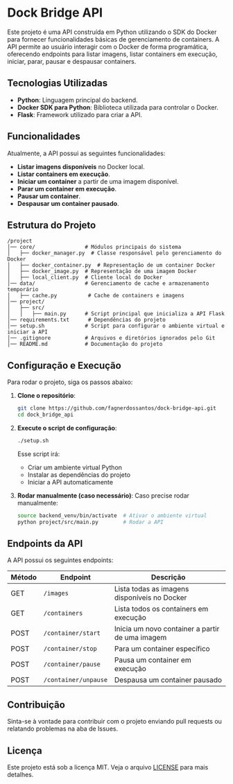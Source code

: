 # Dock Bridge API

Este projeto é uma API construída em Python utilizando o SDK do Docker para fornecer funcionalidades básicas de gerenciamento de containers. A API permite ao usuário interagir com o Docker de forma programática, oferecendo endpoints para listar imagens, listar containers em execução, iniciar, parar, pausar e despausar containers.

## Tecnologias Utilizadas

- **Python**: Linguagem principal do backend.
- **Docker SDK para Python**: Biblioteca utilizada para controlar o Docker.
- **Flask**: Framework utilizado para criar a API.

## Funcionalidades

Atualmente, a API possui as seguintes funcionalidades:

- **Listar imagens disponíveis** no Docker local.
- **Listar containers em execução**.
- **Iniciar um container** a partir de uma imagem disponível.
- **Parar um container em execução**.
- **Pausar um container**.
- **Despausar um container pausado**.

## Estrutura do Projeto

```
/project
│── core/                # Módulos principais do sistema
│   ├── docker_manager.py  # Classe responsável pelo gerenciamento do Docker
│   ├── docker_container.py  # Representação de um container Docker
│   ├── docker_image.py  # Representação de uma imagem Docker
│   ├── local_client.py  # Cliente local do Docker
│── data/                # Gerenciamento de cache e armazenamento temporário
│   ├── cache.py          # Cache de containers e imagens
│── project/
│   ├── src/
│   │   ├── main.py      # Script principal que inicializa a API Flask
│── requirements.txt      # Dependências do projeto
│── setup.sh             # Script para configurar o ambiente virtual e iniciar a API
│── .gitignore           # Arquivos e diretórios ignorados pelo Git
│── README.md            # Documentação do projeto
```

## Configuração e Execução

Para rodar o projeto, siga os passos abaixo:

1. **Clone o repositório**:
   ```sh
   git clone https://github.com/fagnerdossantos/dock-bridge-api.git
   cd dock_bridge_api
   ```

2. **Execute o script de configuração**:
   ```sh
   ./setup.sh
   ```
   Esse script irá:
   - Criar um ambiente virtual Python
   - Instalar as dependências do projeto
   - Iniciar a API automaticamente

3. **Rodar manualmente (caso necessário)**:
   Caso precise rodar manualmente:
   ```sh
   source backend_venv/bin/activate  # Ativar o ambiente virtual
   python project/src/main.py        # Rodar a API
   ```

## Endpoints da API

A API possui os seguintes endpoints:

| Método | Endpoint              | Descrição |
|--------|------------------------|-------------------------------------------------|
| GET    | `/images`              | Lista todas as imagens disponíveis no Docker   |
| GET    | `/containers`          | Lista todos os containers em execução         |
| POST   | `/container/start`     | Inicia um novo container a partir de uma imagem |
| POST   | `/container/stop`      | Para um container específico                   |
| POST   | `/container/pause`     | Pausa um container em execução                 |
| POST   | `/container/unpause`   | Despausa um container pausado                  |

## Contribuição

Sinta-se à vontade para contribuir com o projeto enviando pull requests ou relatando problemas na aba de Issues.

## Licença

Este projeto está sob a licença MIT. Veja o arquivo [LICENSE](LICENSE) para mais detalhes.

